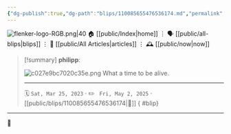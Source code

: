 ```yaml
---
{"dg-publish":true,"dg-path":"blips/110085655476536174.md","permalink":"/blips/110085655476536174/","title":"philipp on mastodon @ 2023-03-25"}
---
```



<div class="transclusion internal-embed is-loaded"><div class="markdown-embed">




![flenker-logo-RGB.png|40](/img/user/attachments/flenker-logo-RGB.png)
🏠 [[public/Index\|home]]  ⋮ 🗣️ [[public/all-blips\|blips]] ⋮  📝 [[public/All Articles\|articles]]  ⋮ 🕰️ [[public/now\|now]]


</div></div>


> [!summary] **philipp**:
>
> ![c027e9bc7020c35e.png](/img/user/attachments/c027e9bc7020c35e.png)
> What a time to be alive.
> - - -
>
> 🗓️ <code>Sat, Mar 25, 2023</code>  · ✏️ <code> Fri, May 2, 2025</code>  · [[public/blips/110085655476536174\|🔗]]
{ #blip}


- - -

 👾
